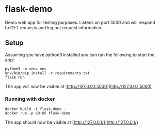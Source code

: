 # flask-demo

Demo web app for testing purposes. Listens on port 5000 and will respond to GET requests and log out request information.

## Setup

Assuming you have python3 installed you can run the following to start the app:

    python3 -m venv env
    env/bin/pip install -r requirements.txt
    flask run

The app will now be visible at [http://127.0.0.1:5000](http://127.0.0.1:5000)


### Running with docker

    docker build -t flask-demo .
    docker run -p 80:80 flask-demo

The app should now be visible at [http://127.0.0.1/](http://127.0.0.1/)